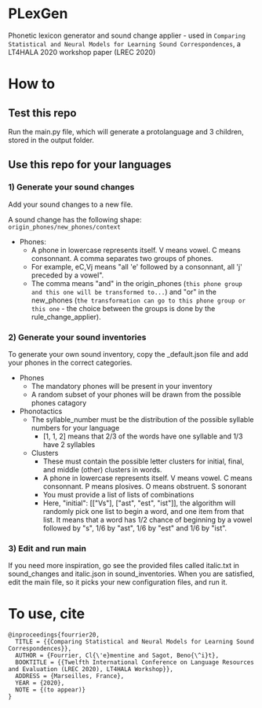 # PLexGen
Phonetic lexicon generator and sound change applier - used in `Comparing Statistical and Neural Models for Learning Sound Correspondences`, a LT4HALA 2020 workshop paper (LREC 2020)

# How to 
## Test this repo
Run the main.py file, which will generate a protolanguage and 3 children, stored in the output folder.

## Use this repo for your languages
### 1) Generate your sound changes
Add your sound changes to a new file.

A sound change has the following shape: `origin_phones/new_phones/context`
- Phones: 
  - A phone in lowercase represents itself. V means vowel. C means consonnant. A comma separates two groups of phones. 
  - For example, eC,Vj means "all 'e' followed by a consonnant, all 'j' preceded by a vowel". 
  - The comma means "and" in the origin_phones (`this phone group and this one will be transformed to...`) and "or" in the new_phones (`the transformation can go to this phone group or this one` - the choice between the groups is done by the rule_change_applier).
  
### 2) Generate your sound inventories
To generate your own sound inventory, copy the \_default.json file and add your phones in the correct categories. 

- Phones
  - The mandatory phones will be present in your inventory
  - A random subset of your phones will be drawn from the possible phones catagory 
- Phonotactics 
  - The syllable_number must be the distribution of the possible syllable numbers for your language
    - [1, 1, 2] means that 2/3 of the words have one syllable and 1/3 have 2 syllables
  - Clusters
    - These must contain the possible letter clusters for initial, final, and middle (other) clusters in words.
    -  A phone in lowercase represents itself. V means vowel. C means consonnant. P means plosives. O means obstruent. S sonorant
    - You must provide a list of lists of combinations
    - Here, "initial": [["Vs"], ["ast", "est", "ist"]], the algorithm will randomly pick one list to begin a word, and one item from that list. It means that a word has 1/2 chance of beginning by a vowel followed by "s", 1/6 by "ast", 1/6 by "est" and 1/6 by "ist". 

### 3) Edit and run main
If you need more inspiration, go see the provided files called italic.txt in sound_changes and italic.json in sound_inventories. When you are satisfied, edit the main file, so it picks your new configuration files, and run it.


# To use, cite
```
@inproceedings{fourrier20,
  TITLE = {{Comparing Statistical and Neural Models for Learning Sound Correspondences}},
  AUTHOR = {Fourrier, Cl{\'e}mentine and Sagot, Beno{\^i}t},
  BOOKTITLE = {{Twelfth International Conference on Language Resources and Evaluation (LREC 2020), LT4HALA Workshop}},
  ADDRESS = {Marseilles, France},
  YEAR = {2020},
  NOTE = {(to appear)}
}
```
